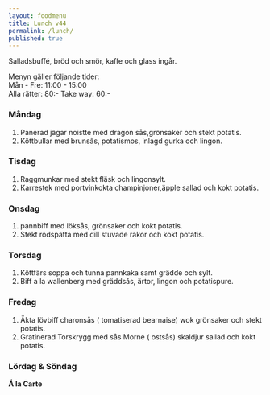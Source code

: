 ```yaml
---
layout: foodmenu
title: Lunch v44
permalink: /lunch/
published: true
---
```

Salladsbuffé, bröd och smör, kaffe och glass ingår.

Menyn gäller följande tider:  
Mån - Fre: 11:00 - 15:00  
Alla rätter: 80:- Take way: 60:-

### Måndag

1. Panerad jägar noistte med dragon sås,grönsaker och stekt potatis.
2. Köttbullar med brunsås, potatismos, inlagd gurka och lingon.

### Tisdag

1. Raggmunkar med stekt fläsk och lingonsylt.
2. Karrestek med portvinkokta champinjoner,äpple sallad och kokt potatis.

### Onsdag

1. pannbiff med löksås, grönsaker och kokt potatis.
2. Stekt rödspätta med dill stuvade räkor och kokt potatis.

### Torsdag

1. Köttfärs soppa och tunna pannkaka samt grädde och sylt.
2. Biff a la wallenberg med gräddsås, ärtor, lingon och potatispure.


### Fredag

1. Äkta lövbiff charonsås ( tomatiserad bearnaise) wok grönsaker och stekt potatis.
2. Gratinerad Torskrygg med sås Morne ( ostsås) skaldjur sallad och kokt potatis.


### Lördag & Söndag

**Á la Carte**
